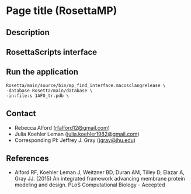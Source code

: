 # Page title (RosettaMP)

## Description

## RosettaScripts interface

## Run the application

```
Rosetta/main/source/bin/mp_find_interface.macosclangrelease \
-database Rosetta/main/database \
-in:file:s 1AFO_tr.pdb \
```

## Contact

- Rebecca Alford ([rfalford12@gmail.com](rfalford12@gmail.com))
- Julia Koehler Leman ([julia.koehler1982@gmail.com](julia.koehler1982@gmail.com))
- Corresponding PI: Jeffrey J. Gray ([jgray@jhu.edu](jgray@jhu.edu))

## References

* Alford RF, Koehler Leman J, Weitzner BD, Duran AM, Tilley D, Elazar A, Gray JJ. (2015) An integrated framework advancing membrane protein modeling and design. PLoS Computational Biology - Accepted

